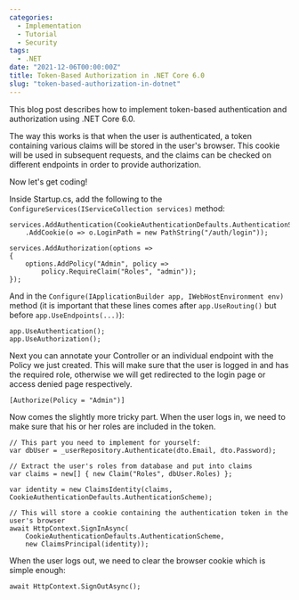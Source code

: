 ```yaml
---
categories:
  - Implementation
  - Tutorial
  - Security
tags:
  - .NET
date: "2021-12-06T00:00:00Z"
title: Token-Based Authorization in .NET Core 6.0
slug: "token-based-authorization-in-dotnet"
---
```


This blog post describes how to implement token-based authentication and authorization using .NET Core 6.0.

The way this works is that when the user is authenticated, a token containing various claims will be stored in the user's browser.
This cookie will be used in subsequent requests, and the claims can be checked on different endpoints in order to provide authorization.

Now let's get coding!

Inside Startup.cs, add the following to the `ConfigureServices(IServiceCollection services)` method:

```
services.AddAuthentication(CookieAuthenticationDefaults.AuthenticationScheme)
    .AddCookie(o => o.LoginPath = new PathString("/auth/login"));

services.AddAuthorization(options =>
{
    options.AddPolicy("Admin", policy =>
        policy.RequireClaim("Roles", "admin"));
});
```

And in the `Configure(IApplicationBuilder app, IWebHostEnvironment env)` method (it is important that these lines comes after `app.UseRouting()` but before `app.UseEndpoints(...)`):

```
app.UseAuthentication();
app.UseAuthorization();
```

Next you can annotate your Controller or an individual endpoint with the Policy we just created. This will make sure that the user is logged in and has the required role, otherwise we will get redirected to the login page or access denied page respectively.

```
[Authorize(Policy = "Admin")]
```

Now comes the slightly more tricky part. When the user logs in, we need to make sure that his or her roles are included in the token.

```
// This part you need to implement for yourself:
var dbUser = _userRepository.Authenticate(dto.Email, dto.Password);

// Extract the user's roles from database and put into claims
var claims = new[] { new Claim("Roles", dbUser.Roles) };

var identity = new ClaimsIdentity(claims, CookieAuthenticationDefaults.AuthenticationScheme);

// This will store a cookie containing the authentication token in the user's browser
await HttpContext.SignInAsync(
    CookieAuthenticationDefaults.AuthenticationScheme, 
    new ClaimsPrincipal(identity));
```

When the user logs out, we need to clear the browser cookie which is simple enough:

```
await HttpContext.SignOutAsync();
```
